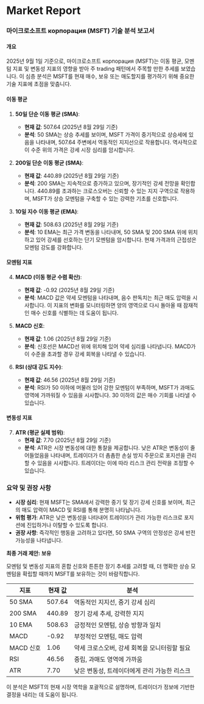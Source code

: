 # Market Report

### 마이크로소프트 корпорация (MSFT) 기술 분석 보고서

#### 개요
2025년 9월 1일 기준으로, 마이크로소프트 корпорация (MSFT)는 이동 평균, 모멘텀 지표 및 변동성 지표의 영향을 받아 주 trading 패턴에서 주목할 만한 추세를 보였습니다. 이 심층 분석은 MSFT를 현재 매수, 보유 또는 매도할지를 평가하기 위해 중요한 기술 지표에 초점을 맞춥니다.

#### 이동 평균

1. **50일 단순 이동 평균 (SMA)**: 
   - **현재 값**: 507.64 (2025년 8월 29일 기준)
   - **분석**: 50 SMA는 상승 추세를 보이며, MSFT 가격이 중기적으로 상승세에 있음을 나타내며, 507.64 주변에서 역동적인 지지선으로 작용합니다. 역사적으로 이 수준 위의 가격은 강세 시장 심리를 암시합니다.
   
2. **200일 단순 이동 평균 (SMA)**: 
   - **현재 값**: 440.89 (2025년 8월 29일 기준)
   - **분석**: 200 SMA는 지속적으로 증가하고 있으며, 장기적인 강세 전망을 확인합니다. 440.89를 초과하는 크로스오버는 신뢰할 수 있는 지지 구역으로 작용하며, MSFT가 상승 모멘텀을 구축할 수 있는 강력한 기초를 신호합니다.

3. **10일 지수 이동 평균 (EMA)**: 
   - **현재 값**: 508.63 (2025년 8월 29일 기준)
   - **분석**: 10 EMA는 최근 가격 변동을 나타내며, 50 SMA 및 200 SMA 위에 위치하고 있어 강세를 선호하는 단기 모멘텀을 암시합니다. 현재 가격과의 근접성은 모멘텀 강도를 강화합니다.

#### 모멘텀 지표

4. **MACD (이동 평균 수렴 확산)**: 
   - **현재 값**: -0.92 (2025년 8월 29일 기준)
   - **분석**: MACD 값은 약세 모멘텀을 나타내며, 음수 판독치는 최근 매도 압력을 시사합니다. 이 지표의 변화를 모니터링하면 양의 영역으로 다시 돌아올 때 잠재적인 매수 신호를 식별하는 데 도움이 됩니다.

5. **MACD 신호**: 
   - **현재 값**: 1.06 (2025년 8월 29일 기준)
   - **분석**: 신호선은 MACD선 위에 위치해 있어 약세 심리를 나타냅니다. MACD가 이 수준을 초과할 경우 강세 회복을 나타낼 수 있습니다.

6. **RSI (상대 강도 지수)**: 
   - **현재 값**: 46.56 (2025년 8월 29일 기준)
   - **분석**: RSI가 50 이하에 머물러 있어 강한 모멘텀이 부족하며, MSFT가 과매도 영역에 가까워질 수 있음을 시사합니다. 30 이하의 값은 매수 기회를 나타낼 수 있습니다.

#### 변동성 지표

7. **ATR (평균 실제 범위)**: 
   - **현재 값**: 7.70 (2025년 8월 29일 기준)
   - **분석**: ATR은 시장 변동성에 대한 통찰을 제공합니다. 낮은 ATR은 변동성이 줄어들었음을 나타내며, 트레이더가 더 촘촘한 손실 방지 주문으로 포지션을 관리할 수 있음을 시사합니다. 트레이더는 이에 따라 리스크 관리 전략을 조정할 수 있습니다.

### 요약 및 권장 사항
- **시장 심리**: 현재 MSFT는 SMA에서 강력한 중기 및 장기 강세 신호를 보이며, 최근의 매도 압력이 MACD 및 RSI를 통해 분명히 나타납니다.
- **위험 평가**: ATR은 낮은 변동성을 나타내어 트레이더가 관리 가능한 리스크로 포지션에 진입하거나 이탈할 수 있도록 합니다.
- **권장 사항**: 즉각적인 행동을 고려하고 있다면, 50 SMA 구역의 안정성은 강세 반전 가능성을 나타냅니다.

**최종 거래 제안: 보유**

모멘텀 및 변동성 지표의 혼합 신호와 튼튼한 장기 추세를 고려할 때, 더 명확한 상승 모멘텀을 확립할 때까지 MSFT를 보유하는 것이 바람직합니다. 

| 지표                  | 현재 값      | 분석                                                                            |
|-----------------------|---------------|---------------------------------------------------------------------------------|
| 50 SMA                | 507.64        | 역동적인 지지선, 중기 강세 심리                                               |
| 200 SMA               | 440.89        | 장기 강세 추세, 강력한 지지                                                   |
| 10 EMA                | 508.63        | 긍정적인 모멘텀, 상승 방향과 일치                                            |
| MACD                  | -0.92         | 부정적인 모멘텀, 매도 압력                                                   |
| MACD 신호            | 1.06          | 약세 크로스오버, 강세 회복을 모니터링할 필요                                 |
| RSI                   | 46.56         | 중립, 과매도 영역에 가까움                                                  |
| ATR                   | 7.70          | 낮은 변동성, 트레이더에게 관리 가능한 리스크                                  |

이 분석은 MSFT의 현재 시장 역학을 포괄적으로 설명하며, 트레이더가 정보에 기반한 결정을 내리는 데 도움이 됩니다.
